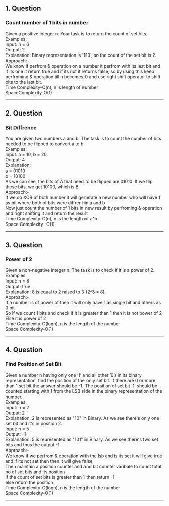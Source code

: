 ## 1. Question <br>
### Count number of 1 bits in number <br>
Given a positive integer n. Your task is to return the count of set bits. <br>
Examples: <br>
Input: n = 6 <br>
Output: 2 <br>
Explanation: Binary representation is '110', so the count of the set bit is 2. <br>
Approach:- <br>
We know if perfrom & operation on a number it perfrom with its last bit and if its one it return true and if its not it returns false, so by using this keep perfroming & operation till n becomes 0 and use right shift operator to shift bits to the last bit. <br>
Time Complexity-O(n), n is length of number <br>
SpaceComplexity-O(1) <br>

_______________________________________________________________________________________________________

## 2. Question <br>
### Bit Diffrence <br>
You are given two numbers a and b. The task is to count the number of bits needed to be flipped to convert a to b. <br>
Examples: <br>
Input: a = 10, b = 20 <br>
Output: 4 <br>
Explanation: <br>
a  = 01010 <br>
b  = 10100 <br>
As we can see, the bits of A that need to be flipped are 01010. If we flip these bits, we get 10100, which is B. <br>
Approach:- <br>
If we do XOR of both number it will generate a new number who will have 1 as bit where both of bits were diffrent in a and b  <br>
Now just count the number of 1 bits in new result by perfroming & operation and right shifting it and return the result <br>
Time Complexity-O(n), n is the length of a^b <br>
Space Complexity -O(1) <br>

_______________________________________________________________________________________________________________

## 3. Question <br> 
### Power of 2 <br>
Given a non-negative integer n. The task is to check if it is a power of 2.  <br>
Examples <br>
Input: n = 8 <br>
Output: true <br>
Explanation: 8 is equal to 2 raised to 3 (2^3 = 8). <br>
Approach:- <br>
If a number is of power of then it will only have 1 as single bit and others as 0 bit <br>
So if we count 1 bits and check if it is greater than 1 then it is not power of 2 <br>
Else it is power of 2 <br>
Time Complexity-O(logn), n is the length of the number <br>
Space Complexity-O(1) <br>

___________________________________________________________________________________________


## 4. Question <br>
### Find Position of Set Bit <br>
Given a number n having only one ‘1’ and all other ’0’s in its binary representation, find the position of the only set bit. If there are 0 or more than 1 set bit the answer should be -1. The position of set bit '1' should be counted starting with 1 from the LSB side in the binary representation of the number. <br>
Examples: <br>
Input: n = 2 <br>
Output: 2 <br>
Explanation: 2 is represented as "10" in Binary. As we see there's only one set bit and it's in position 2. <br>
Input: n = 5 <br>
Output: -1 <br>
Explanation: 5 is represented as "101" in Binary. As we see there's two set bits and thus the output -1. <br>
Approach:- <br>
We know if we perfrom & operation with the lsb and is its set it will give true and if its not set then then it will give false <br>
Then maintain a position counter and and bit counter varibale to count total no of set bits and its position <br>
If the count of set bits is greater than 1 then return -1 <br>
else return the position <br>
Time Complexity-O(logn), n is the length of the number <br>
Space Complexity-O(1) <br>

_______________________________________________________________________________________________________________


